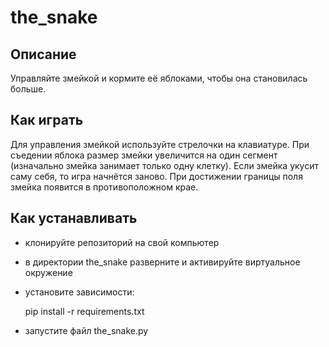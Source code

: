 # the_snake
## Описание
Управляйте змейкой и кормите её яблоками, чтобы она становилась больше.
## Как играть
Для управления змейкой используйте стрелочки на клавиатуре. При съедении яблока размер змейки увеличится на один сегмент (изначально змейка занимает только одну клетку). Если змейка укусит саму себя, то игра начнётся заново. При достижении границы поля змейка появится в противоположном крае.
## Как устанавливать
- клонируйте репозиторий на свой компьютер
- в директории the_snake разверните и активируйте виртуальное окружение
- установите зависимости:
    
    pip install -r requirements.txt
- запустите файл the_snake.py
